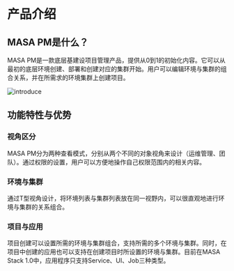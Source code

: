 # 产品介绍

## MASA PM是什么？

MASA PM是一款底层基建设项目管理产品，提供从0到1的初始化内容。它可以从最初的底层环境创建、部署和创建对应的集群开始。用户可以编辑环境与集群的组合关系，并在所需求的环境集群上创建项目。

 ![introduce](https://cdn.masastack.com/stack/doc/pm/introduce.png)

## 功能特性与优势

### 视角区分

MASA PM分为两种查看模式，分别从两个不同的对象视角来设计（运维管理、团队）。通过权限的设置，用户可以方便地操作自己权限范围内的相关内容。

### 环境与集群

通过T型视角设计，将环境列表与集群列表放在同一视野内，可以很直观地进行环境与集群的关系组合。

### 项目与应用

项目创建可以设置所需的环境与集群组合，支持所需的多个环境与集群。同时，在项目中创建的应用也可以支持在创建项目时所设置的环境与集群。目前在MASA Stack 1.0中，应用程序只支持Service、UI、Job三种类型。
